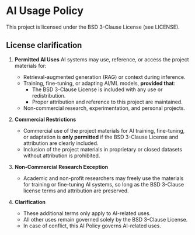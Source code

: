 # AI Usage Policy

This project is licensed under the BSD 3-Clause License (see LICENSE).

## License clarification

1. **Permitted AI Uses**
   AI systems may use, reference, or access the project materials for:
   * Retrieval-augmented generation (RAG) or context during inference.
   * Training, fine-tuning, or adapting AI/ML models, **provided that**:
     * The BSD 3-Clause License is included with any use or redistribution.
     * Proper attribution and reference to this project are maintained.
   * Non-commercial research, experimentation, and personal projects.

2. **Commercial Restrictions**
   * Commercial use of the project materials for AI training, fine-tuning, or adaptation is **only permitted** if the BSD 3-Clause License and attribution are clearly included.
   * Inclusion of the project materials in proprietary or closed datasets without attribution is prohibited.

3. **Non-Commercial Research Exception**

   * Academic and non-profit researchers may freely use the materials for training or fine-tuning AI systems, so long as the BSD 3-Clause license terms and attribution are preserved.

4. **Clarification**

   * These additional terms only apply to AI-related uses.
   * All other uses remain governed solely by the BSD 3-Clause License.
   * In case of conflict, this AI Policy governs AI-related uses.
